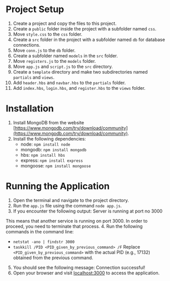 # Project Setup

1. Create a project and copy the files to this project.
2. Create a `public` folder inside the project with a subfolder named `css`.
3. Move `style.css` to the `css` folder.
4. Create a `src` folder in the project with a subfolder named `db` for database connections.
5. Move `conn.js` to the `db` folder.
6. Create a subfolder named `models` in the `src` folder.
7. Move `registers.js` to the `models` folder.
8. Move `app.js` and `script.js` to the `src` directory.
9. Create a `template` directory and make two subdirectories named `partials` and `views`.
10. Add `header.hbs` and `navbar.hbs` to the `partials` folder.
11. Add `index.hbs`, `login.hbs`, and `register.hbs` to the `views` folder.

# Installation

1. Install MongoDB from the website [https://www.mongodb.com/try/download/community](https://www.mongodb.com/try/download/community).
2. Install the following dependencies:
   - node: `npm install node`
   - mongodb: `npm install mongodb`
   - hbs: `npm install hbs`
   - express: `npm install express`
   - mongoose: `npm install mongoose`

# Running the Application

1. Open the terminal and navigate to the project directory.
2. Run the `app.js` file using the command `node app.js`.
3. If you encounter the following output:
Server is running at port no 3000

This means that another service is running on port 3000. In order to proceed, you need to terminate that process.
4. Run the following commands in the command line:
- `netstat -ano | findstr 3000`
- `taskkill /PID <PID_given_by_previous_command> /F`
  Replace `<PID_given_by_previous_command>` with the actual PID (e.g., 17132) obtained from the previous command.
5. You should see the following message:
Connection successful!
6. Open your browser and visit [localhost:3000](http://localhost:3000) to access the application.
